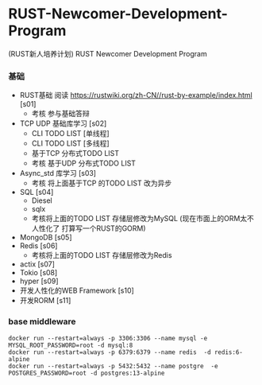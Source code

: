 # RUST-Newcomer-Development-Program
(RUST新人培养计划) RUST Newcomer Development Program

### 基础
- RUST基础 阅读 https://rustwiki.org/zh-CN//rust-by-example/index.html  [s01]
    - 考核 参与基础答辩
- TCP UDP 基础库学习  [s02]
    - CLI TODO LIST  [单线程]
    - CLI TODO LIST  [多线程]
    - 基于TCP 分布式TODO LIST
    - 考核 基于UDP 分布式TODO LIST
- Async_std 库学习 [s03]
    - 考核 将上面基于TCP 的TODO LIST 改为异步
- SQL [s04]
  - Diesel
  - sqlx  
  - 考核将上面的TODO LIST 存储层修改为MySQL  (现在市面上的ORM太不人性化了  打算写一个RUST的GORM)
- MongoDB [s05]
- Redis [s06]
    - 考核将上面的TODO LIST 存储层修改为Redis
- actix [s07]
- Tokio [s08]
- hyper [s09]
- 开发人性化的WEB Framework  [s10]
- 开发RORM [s11]
  
### base middleware
``` 
docker run --restart=always -p 3306:3306 --name mysql -e MYSQL_ROOT_PASSWORD=root -d mysql:8
docker run --restart=always -p 6379:6379 --name redis  -d redis:6-alpine
docker run --restart=always -p 5432:5432 --name postgre  -e POSTGRES_PASSWORD=root -d postgres:13-alpine
```